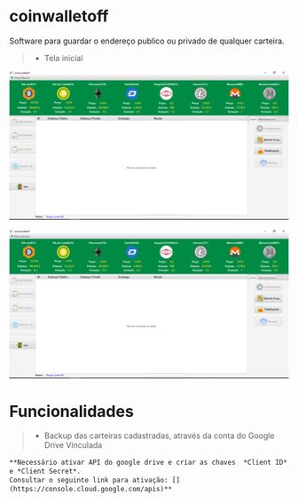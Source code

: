 # coinwalletoff
Software para guardar o endereço publico ou privado de qualquer carteira.

> * Tela inicial
 

![alt text][logo]

   [logo]: https://github.com/cassiolorenzett/coinwalletoff/blob/master/screenshots/walletimg1.png 


![alt text][logo]

   [logo]: https://github.com/cassiolorenzett/coinwalletoff/blob/master/screenshots/walletimg2.png



# Funcionalidades   

> * Backup das carteiras cadastradas, através da conta do Google Drive Vinculada 
```
**Necessário ativar API do google drive e criar as chaves  *Client ID* e *Client Secret*.
Consultar o seguinte link para ativação: [](https://console.cloud.google.com/apis)**
```


